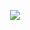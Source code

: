 <p align="center">
  <a href="https://skillicons.dev">
    <img src="https://skillicons.dev/icons?i=git,rust,linux,python,bevy,blender" />
  </a>
</p>
